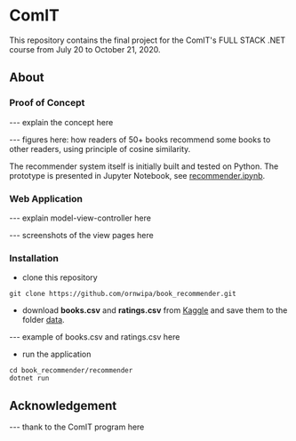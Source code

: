 # ComIT
This repository contains the final project for the ComIT's FULL STACK .NET course from July 20 to October 21, 2020.


## About

### Proof of Concept

--- explain the concept here

--- figures here: how readers of 50+ books recommend some books to other readers, using principle of cosine similarity.

The recommender system itself is initially built and tested on Python. The prototype is presented in Jupyter Notebook, see [recommender.ipynb](https://github.com/ornwipa/book_recommender/blob/master/recommender.ipynb).

### Web Application

--- explain model-view-controller here

--- screenshots of the view pages here


### Installation

- clone this repository
```
git clone https://github.com/ornwipa/book_recommender.git

```

- download **books.csv** and **ratings.csv** from [Kaggle](https://www.kaggle.com/zygmunt/goodbooks-10k) and save them to the folder [data](https://github.com/ornwipa/book_recommender/tree/master/data).

--- example of books.csv and ratings.csv here

- run the application
```
cd book_recommender/recommender
dotnet run
```


## Acknowledgement

--- thank to the ComIT program here
